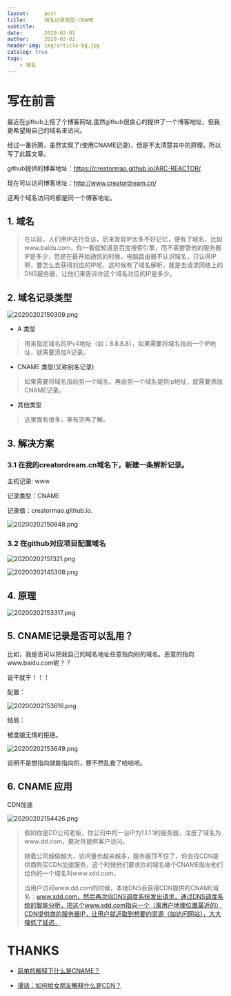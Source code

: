 ```yaml
---
layout:     post
title:      域名记录类型-CNAME
subtitle:   
date:       2020-02-01
author:     2020-02-02
header-img: img/article-bg.jpg
catalog: true
tags:
    - 域名
---
```


# 写在前言

最近在github上搭了个博客网站,虽然github很良心的提供了一个博客地址，但我更希望用自己的域名来访问。

经过一番折腾，虽然实现了(使用CNAME记录)，但是不太清楚其中的原理，所以写了此篇文章。

github提供的博客地址：https://creatormao.github.io/ARC-REACTOR/

现在可以访问博客地址：http://www.creatordream.cn/

这两个域名访问的都是同一个博客地址。


## 1. 域名

>在以前，人们用IP进行互访，后来发现IP太多不好记忆，便有了域名，比如www.baidu.com，你一看就知道是百度搜索引擎，而不需要管他的服务器IP是多少，但是在最开始通信的时候，电脑路由器不认识域名，只认得IP啊，要怎么去获得对应的IP呢，这时候有了域名解析，就是去请求网络上的DNS服务器，让他们来告诉你这个域名对应的IP是多少。

## 2. 域名记录类型

![20200202150309.png](http://qny.smartcoder.club/bed/20200202150309.png)

- A 类型

> 用来指定域名的IPv4地址（如：8.8.8.8），如果需要将域名指向一个IP地址，就需要添加A记录。

- CNAME 类型(又称别名记录)

> 如果需要将域名指向另一个域名，再由另一个域名提供ip地址，就需要添加CNAME记录。

- 其他类型

> 这里面有很多，等有空再了解。


## 3. 解决方案

### 3.1 在我的creatordream.cn域名下，新建一条解析记录。

主机记录: www

记录类型：CNAME

记录值：creatormao.github.io.

![20200202150948.png](http://qny.smartcoder.club/bed/20200202150948.png)


### 3.2 在github对应项目配置域名

![20200202151321.png](http://qny.smartcoder.club/bed/20200202151321.png)

![20200202145308.png](http://qny.smartcoder.club/bed/20200202145308.png)


## 4. 原理

![20200202153317.png](http://qny.smartcoder.club/bed/20200202153317.png)


## 5. CNAME记录是否可以乱用？

比如，我是否可以把我自己的域名地址任意指向别的域名，恶意的指向www.baidu.com呢？？

说干就干！！！

配置：

![20200202153616.png](http://qny.smartcoder.club/bed/20200202153616.png)


结局：

被度娘无情的拒绝。

![20200202153649.png](http://qny.smartcoder.club/bed/20200202153649.png)


说明不是想指向就能指向的，要不然乱套了哈哈哈。

## 6. CNAME 应用

CDN加速

![20200202154426.png](http://qny.smartcoder.club/bed/20200202154426.png)

> 假如你是DD公司老板，你公司中的一台IP为1.1.1.1的服务器，注册了域名为www.dd.com，要对外提供客户访问。
>
> 随着公司越做越大，访问量也越来越多，服务器顶不住了，你去找CDN提供商购买CDN加速服务，这个时候他们要求你的域名做个CNAME指向他们给你的一个域名叫www.xdd.com。
>
>当用户访问www.dd.com的时候，本地DNS会获得CDN提供的CNAME域名：www.xdd.com，然后再次向DNS调度系统发出请求，通过DNS调度系统的智能分析，把这个www.xdd.com指向一个（离用户地理位置最近的）CDN提供商的服务器IP，让用户就近取到想要的资源（如访问网站），大大降低了延迟。

# THANKS

- [简单的解释下什么是CNAME？](https://blog.csdn.net/DD_orz/article/details/100034049)

- [漫话：如何给女朋友解释什么是CDN？](https://mp.weixin.qq.com/s?__biz=Mzg3MjA4MTExMw==&mid=2247486200&idx=1&sn=197c0905028104e1ae32dc6bed7941f5&chksm=cef5f94ef982705874cf1a852e2f3e4879e59cb0705d1aed5a12cd91f845fba1869b58cb8863&scene=21#wechat_redirect)


